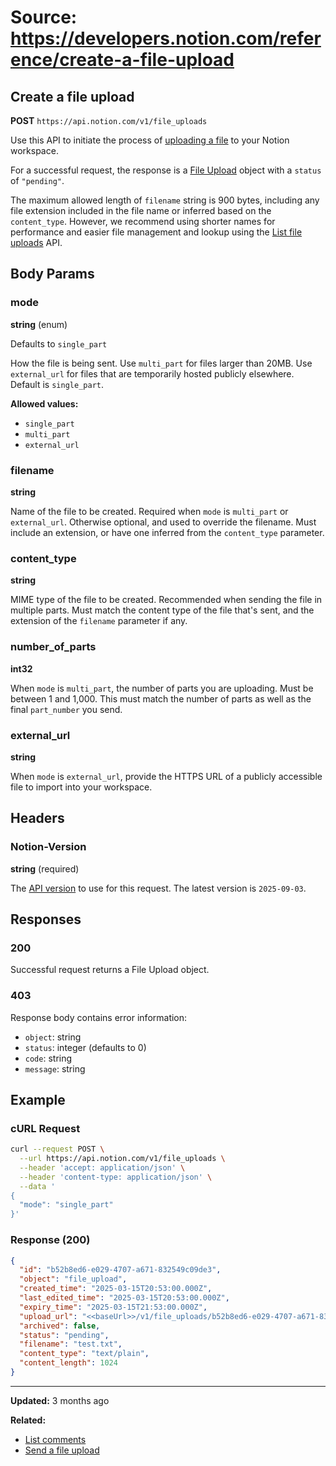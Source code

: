 # Source: https://developers.notion.com/reference/create-a-file-upload

## Create a file upload

**POST** `https://api.notion.com/v1/file_uploads`

Use this API to initiate the process of [uploading a file](/reference/file-upload) to your Notion workspace.

For a successful request, the response is a [File Upload](/reference/file-upload) object with a `status` of `"pending"`.

The maximum allowed length of `filename` string is 900 bytes, including any file extension included in the file name or inferred based on the `content_type`. However, we recommend using shorter names for performance and easier file management and lookup using the [List file uploads](/reference/list-file-uploads) API.

## Body Params

### mode
**string** (enum)

Defaults to `single_part`

How the file is being sent. Use `multi_part` for files larger than 20MB. Use `external_url` for files that are temporarily hosted publicly elsewhere. Default is `single_part`.

**Allowed values:**
- `single_part`
- `multi_part`
- `external_url`

### filename
**string**

Name of the file to be created. Required when `mode` is `multi_part` or `external_url`. Otherwise optional, and used to override the filename. Must include an extension, or have one inferred from the `content_type` parameter.

### content_type
**string**

MIME type of the file to be created. Recommended when sending the file in multiple parts. Must match the content type of the file that's sent, and the extension of the `filename` parameter if any.

### number_of_parts
**int32**

When `mode` is `multi_part`, the number of parts you are uploading. Must be between 1 and 1,000. This must match the number of parts as well as the final `part_number` you send.

### external_url
**string**

When `mode` is `external_url`, provide the HTTPS URL of a publicly accessible file to import into your workspace.

## Headers

### Notion-Version
**string** (required)

The [API version](/reference/versioning) to use for this request. The latest version is `2025-09-03`.

## Responses

### 200
Successful request returns a File Upload object.

### 403
Response body contains error information:
- `object`: string
- `status`: integer (defaults to 0)
- `code`: string
- `message`: string

## Example

### cURL Request
```bash
curl --request POST \
  --url https://api.notion.com/v1/file_uploads \
  --header 'accept: application/json' \
  --header 'content-type: application/json' \
  --data '
{
  "mode": "single_part"
}'
```

### Response (200)
```json
{
  "id": "b52b8ed6-e029-4707-a671-832549c09de3",
  "object": "file_upload",
  "created_time": "2025-03-15T20:53:00.000Z",
  "last_edited_time": "2025-03-15T20:53:00.000Z",
  "expiry_time": "2025-03-15T21:53:00.000Z",
  "upload_url": "<<baseUrl>>/v1/file_uploads/b52b8ed6-e029-4707-a671-832549c09de3/send",
  "archived": false,
  "status": "pending",
  "filename": "test.txt",
  "content_type": "text/plain",
  "content_length": 1024
}
```

---

**Updated:** 3 months ago

**Related:**
- [List comments](/reference/list-comments)
- [Send a file upload](/reference/send-a-file-upload)
